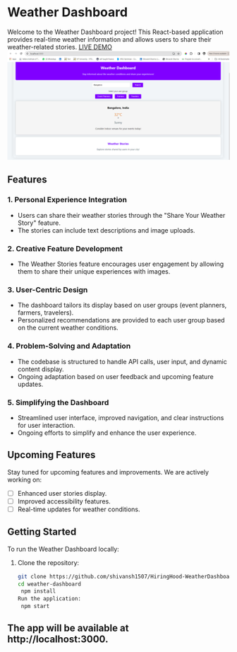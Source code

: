 # Weather Dashboard

Welcome to the Weather Dashboard project! This React-based application provides real-time weather information and allows users to share their weather-related stories.
[LIVE DEMO](https://weatherdashboardhiringhood.netlify.app/)
![ScreenShot](https://raw.githubusercontent.com/shivansh1507/HiringHood-WeatherDashboard/main/HiringHoodWeatherDashboard.png)
## Features

### 1. Personal Experience Integration
   - Users can share their weather stories through the "Share Your Weather Story" feature.
   - The stories can include text descriptions and image uploads.

### 2. Creative Feature Development
   - The Weather Stories feature encourages user engagement by allowing them to share their unique experiences with images.

### 3. User-Centric Design
   - The dashboard tailors its display based on user groups (event planners, farmers, travelers).
   - Personalized recommendations are provided to each user group based on the current weather conditions.

### 4. Problem-Solving and Adaptation
   - The codebase is structured to handle API calls, user input, and dynamic content display.
   - Ongoing adaptation based on user feedback and upcoming feature updates.

### 5. Simplifying the Dashboard
   - Streamlined user interface, improved navigation, and clear instructions for user interaction.
   - Ongoing efforts to simplify and enhance the user experience.

## Upcoming Features

Stay tuned for upcoming features and improvements. We are actively working on:

- [ ] Enhanced user stories display.
- [ ] Improved accessibility features.
- [ ] Real-time updates for weather conditions.

## Getting Started

To run the Weather Dashboard locally:

1. Clone the repository:
   ```bash
   git clone https://github.com/shivansh1507/HiringHood-WeatherDashboard.git
   cd weather-dashboard
    npm install
   Run the application:
    npm start
## The app will be available at http://localhost:3000.

